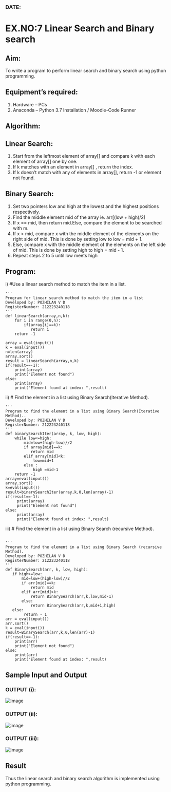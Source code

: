 ### DATE:
# EX.NO:7 Linear Search and Binary search
## Aim:
To write a program to perform linear search and binary search using python programming.
## Equipment’s required:
1.	Hardware – PCs
2.	Anaconda – Python 3.7 Installation / Moodle-Code Runner
## Algorithm:
## Linear Search:
1.	Start from the leftmost element of array[] and compare k with each element of array[] one by one.
2.	If k matches with an element in array[] , return the index.
3.	If k doesn’t match with any of elements in array[], return -1 or element not found.
## Binary Search:
1.	Set two pointers low and high at the lowest and the highest positions respectively.
2.	Find the middle element mid of the array ie. arr[(low + high)/2]
3.	If x == mid, then return mid.Else, compare the element to be searched with m.
4.	If x > mid, compare x with the middle element of the elements on the right side of mid. This is done by setting low to low = mid + 1.
5.	Else, compare x with the middle element of the elements on the left side of mid. This is done by setting high to high = mid - 1.
6.	Repeat steps 2 to 5 until low meets high
## Program:
i)	#Use a linear search method to match the item in a list.
```
''' 
Program for linear search method to match the item in a list
Developed by: POZHILAN V D
RegisterNumber: 212223240118
'''
def linearSearch(array,n,k):
    for i in range(0,n):
        if(array[i]==k):
           return i
    return -1
    
array = eval(input())
k = eval(input()) 
n=len(array)
array.sort()
result = linearSearch(array,n,k)
if(result==-1):
    print(array)
    print("Element not found")
else:
    print(array)
    print("Element found at index: ",result)
```
ii)	# Find the element in a list using Binary Search(Iterative Method).
```
''' 
Program to find the element in a list using Binary Search(Iterative Method)..
Developed by: POZHILAN V D
RegisterNumber: 212223240118
'''
def binarySearchIter(array, k, low, high):
    while low<=high:
        mid=low+(high-low)//2
        if array[mid]==k:
           return mid
        elif array[mid]<k:
            low=mid+1
        else :
            high =mid-1
    return -1
array=eval(input())
array.sort()
k=eval(input())
result=binarySearchIter(array,k,0,len(array)-1)
if(result==-1):
     print(array)
     print("Element not found")
else:
     print(array)
     print("Element found at index: ",result)

```
iii)	# Find the element in a list using Binary Search (recursive Method).
```

''' 
Program to find the element in a list using Binary Search (recursive Method).
Developed by: POZHILAN V D
RegisterNumber: 212223240118
'''
def BinarySearch(arr, k, low, high):
   if high>=low:
       mid=low+(high-low)//2
       if arr[mid]==k:
           return mid
       elif arr[mid]>k:
           return BinarySearch(arr,k,low,mid-1)
       else:
           return BinarySearch(arr,k,mid+1,high)
   else:
        return - 1
arr = eval(input())
arr.sort()
k = eval(input())
result=BinarySearch(arr,k,0,len(arr)-1)
if(result==-1):
    print(arr)
    print("Element not found")
else:
    print(arr)
    print("Element found at index: ",result)

```
## Sample Input and Output
### OUTPUT (i):
![image](https://github.com/user-attachments/assets/5f9e0840-d0c7-4099-93cc-18ca88a4d158)

### OUTPUT (ii):
![image](https://github.com/user-attachments/assets/3c327d5d-dcdb-470a-87b1-327689cceb48)

### OUTPUT (iii):
![image](https://github.com/user-attachments/assets/ca3a81b5-f76c-4341-9bf6-ff55ebdfd3c1)

## Result
Thus the linear search and binary search algorithm is implemented using python programming.
